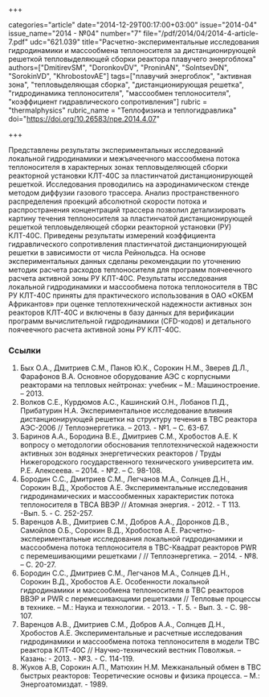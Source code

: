 +++

categories="article"
date="2014-12-29T00:17:00+03:00"
issue="2014-04"
issue_name="2014 - №04"
number="7"
file="/pdf/2014/04/2014-4-article-7.pdf"
udc="621.039"
title="Расчетно-экспериментальные исследования гидродинамики и массообмена теплоносителя за дистанционирующей решеткой тепловыделяющей сборки реактора плавучего энергоблока"
authors=["DmitirevSM", "DoronkovDV", "ProninAN", "SolntsevDN", "SorokinVD", "KhrobostovAE"]
tags=["плавучий энергоблок", "активная зона", "тепловыделяющая сборка", "дистанционирующая решетка", "гидродинамика теплоносителя", "массообмен теплоносителя", "коэффициент гидравлического сопротивления"]
rubric = "thermalphysics"
rubric_name = "Теплофизика и теплогидравлика"
doi="https://doi.org/10.26583/npe.2014.4.07"

+++

Представлены результаты экспериментальных исследований локальной гидродинамики и межъячеечного массообмена потока теплоносителя в характерных зонах тепловыделяющей сборки реакторной установки КЛТ-40С за пластинчатой дистанционирующей решеткой. Исследования проводились на аэродинамическом стенде методом диффузии газового трассера. Анализ пространственного распределения проекций абсолютной скорости потока и распространения концентраций трассера позволил детализировать картину течения теплоносителя за пластинчатой дистанционирующей решеткой тепловыделяющей сборки реакторной установки (РУ) КЛТ-40С. Приведены результаты измерений коэффициента гидравлического сопротивления пластинчатой дистанционирующей решетки в зависимости от числа Рейнольдса. На основе экспериментальных данных сделаны рекомендации по уточнению методик расчета расходов теплоносителя для программ поячеечного расчета активной зоны РУ КЛТ-40С. Результаты исследования локальной гидродинамики и массообмена потока теплоносителя в ТВС РУ КЛТ-40С приняты для практического использования в ОАО «ОКБМ Африкантов» при оценке теплотехнической надежности активных зон реакторов КЛТ-40С и включены в базу данных для верификации программ вычислительной гидродинамики (CFD-кодов) и детального поячеечного расчета активной зоны РУ КЛТ-40С.

### Ссылки

1. Бых О.А., Дмитриев С.М., Панов Ю.К., Сорокин Н.М., Зверев Д.Л., Фарафонов В.А. Основное оборудование АЭС с корпусными реакторами на тепловых нейтронах: учебник – М.: Машиностроение. – 2013.
2. Волков С.Е., Курдюмов А.С., Кашинский О.Н., Лобанов П.Д., Прибатурин Н.А. Экспериментальное исследование влияния дистанционирующей решетки на структуру течения в ТВС реактора АЭС-2006 // Теплоэнергетика. – 2013. - №1. – С. 63-67.
3. Баринов А.А., Бородина В.Е., Дмитриев С.М., Хробостов А.Е. К вопросу о методологии обоснования теплотехнической надежности активных зон водяных энергетических реакторов / Труды Нижегородского государственного технического университета им. Р.Е. Алексеева. – 2014. - №2. – С. 98-108.
4. Бородин С.С., Дмитриев С.М., Легчанов М.А., Солнцев Д.Н., Сорокин В.Д., Хробостов А.Е. Экспериментальные исследования гидродинамических и массообменных характеристик потока теплоносителя в ТВСА ВВЭР // Атомная энергия. - 2012. - Т 113. -Вып. 5. - С. 252-257.
5. Варенцов А.В., Дмитриев С.М., Добров А.А., Доронков Д.В., Самойлов О.Б., Сорокин В.Д., Хробостов А.Е. Расчетно-экспериментальные исследования локальной гидродинамики и массообмена потока теплоносителя в ТВС-Квадрат реакторов PWR с перемешивающими решетками / // Теплоэнергетика. – 2014. - №8. – С. 20-27.
6. Бородин С.С., Дмитриев С.М., Легчанов М.А., Солнцев Д.Н., Сорокин В.Д., Хробостов А.Е. Особенности локальной гидродинамики и массообмена теплоносителя в ТВС реакторов ВВЭР и PWR с перемешивающими решетками // Тепловые процессы в технике. – М.: Наука и технологии. - 2013. - Т. 5. - Вып. 3. - С. 98-107.
7. Варенцов А.В., Дмитриев С.М., Добров А.А., Солнцев Д.Н., Хробостов А.Е. Экспериментальные и расчетные исследования гидродинамики и массообмена потока теплоносителя в модели ТВС реактора КЛТ-40С // Научно-технический вестник Поволжья. – Казань: - 2013. - №3. - С. 114-119.
8. Жуков А.В, Сорокин А.П., Матюхин Н.М. Межканальный обмен в ТВС быстрых реакторов: Теоретические основы и физика процесса. – М.: Энергоатомиздат. - 1989.
